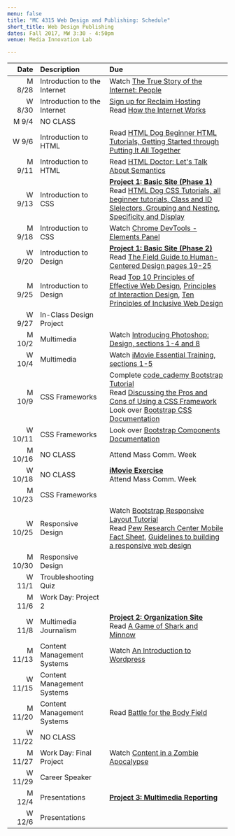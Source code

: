 ```yaml
---
menu: false
title: "MC 4315 Web Design and Publishing: Schedule"
short_title: Web Design Publishing
dates: Fall 2017, MW 3:30 - 4:50pm
venue: Media Innovation Lab

---
```


Date | Description | Due
---: | :----------- | :---
M 8/28 | Introduction to the Internet | Watch [The True Story of the Internet: People](https://www.youtube.com/watch?v=f42J_reRO0Q)
W 8/30 | Introduction to the Internet| [Sign up for Reclaim Hosting](/resources/instructions_reclaim_hosting.html) <br /> Read [How the Internet Works](http://www.rookiemag.com/2016/11/how-internet-works/)
M 9/4 | NO CLASS |
W 9/6 | Introduction to HTML |  Read [HTML Dog Beginner HTML Tutorials, Getting Started through Putting It All Together](http://htmldog.com/guides/html/beginner/)
M 9/11 | Introduction to HTML | Read [HTML Doctor: Let's Talk About Semantics](http://html5doctor.com/lets-talk-about-semantics/)
W 9/13 | Introduction to CSS | __[Project 1: Basic Site (Phase 1)](/assignments/web_design_publishing/web_design_publishing_project_1.html)__ <br />Read [HTML Dog CSS Tutorials, all beginner tutorials, Class and ID Slelectors, Grouping and Nesting, Specificity and Display](http://www.htmldog.com/guides/css/)
M 9/18 | Introduction to CSS | Watch [Chrome DevTools - Elements Panel](https://www.youtube.com/watch?v=DO54CzdVrBQ)
W 9/20 | Introduction to Design | __[Project 1: Basic Site (Phase 2)](/assignments/web_design_publishing/web_design_publishing_project_1.html)__ <br />Read [The Field Guide to Human-Centered Design pages 19-25](/assets/readings/field_guide_to_user_centered_design.pdf)
M 9/25 | Introduction to Design | Read [Top 10 Principles of Effective Web Design](https://shortiedesigns.com/2014/03/10-top-principles-effective-web-design/), [Principles of Interaction Design](http://bokardo.com/principles-of-user-interface-design/), [Ten Principles of Inclusive Web Design](http://sandiwassmer.co.uk/resources/the-ten-principles-of-inclusive-web-design)
W 9/27 | In-Class Design Project |
M 10/2 | Multimedia | Watch [Introducing Photoshop: Design, sections 1-4 and 8](https://www.lynda.com/Photoshop-tutorials/Up-Running-Photoshop-CC-Design/108138-2.html)
W 10/4 | Multimedia | Watch [iMovie Essential Training, sections 1-5](https://www.lynda.com/iMovie-tutorials/iMovie-10-1-1-Essential-Training/487935-2.html)
M 10/9 | CSS Frameworks | Complete [code_cademy Bootstrap Tutorial](https://www.codecademy.com/courses/web-beginner-en-yjvdd/0/1)<br /> Read [Discussing the Pros and Cons of Using a CSS Framework](https://speckyboy.com/discussing-the-pros-and-cons-of-using-a-css-framework/) <br />Look over [Bootstrap CSS Documentation](https://getbootstrap.com/css/)
W 10/11 | CSS Frameworks | Look over [Bootstrap Components Documentation](https://getbootstrap.com/components/)
M 10/16 | NO CLASS | Attend Mass Comm. Week
W 10/18 | NO CLASS | __[iMovie Exercise](/assignments/web_design_publishing/web_design_publishing_imovie_exercise.html)__<br />Attend Mass Comm. Week
M 10/23 | CSS Frameworks |
W 10/25 | Responsive Design | Watch [Bootstrap Responsive Layout Tutorial](https://www.youtube.com/watch?v=Ct7APU7t-ts) <br />Read [Pew Research Center Mobile Fact Sheet](http://www.pewinternet.org/fact-sheet/mobile/), [Guidelines to building a responsive web design](https://responsivedesign.is/guidelines/)
M 10/30 | Responsive Design |
W 11/1 | Troubleshooting Quiz |
M 11/6 | Work Day: Project 2 |
W 11/8 | Multimedia Journalism | __[Project 2: Organization Site](/assignments/web_design_publishing/web_design_publishing_project_2.html)__ <br />Read [A Game of Shark and Minnow](http://www.nytimes.com/newsgraphics/2013/10/27/south-china-sea/)
M 11/13 | Content Management Systems | Watch [An Introduction to Wordpress](https://www.youtube.com/watch?v=FAwbe17cGpw)
W 11/15 | Content Management Systems |
M 11/20 | Content Management Systems | Read [Battle for the Body Field](https://alistapart.com/article/battle-for-the-body-field)
W 11/22 | NO CLASS |
M 11/27 | Work Day: Final Project | Watch [Content in a Zombie Apocalypse](https://karenmcgrane.com/2014/10/15/content-in-a-zombie-apocalypse/)
W 11/29 | Career Speaker |
M 12/4 | Presentations | __[Project 3: Multimedia Reporting](/assignments/web_design_publishing/web_design_publishing_project_3.html)__
W 12/6 | Presentations |

